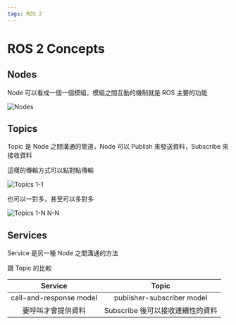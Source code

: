 ```yaml
---
tags: ROS 2
---
```


# ROS 2 Concepts

## Nodes

Node 可以看成一個一個模組，模組之間互動的機制就是 ROS 主要的功能

![Nodes](https://index.ros.org/doc/ros2/_images/Nodes-TopicandService.gif)

## Topics

Topic 是 Node 之間溝通的管道，Node 可以 Publish 來發送資料，Subscribe 來接收資料

這樣的傳輸方式可以點對點傳輸

![Topics 1-1](https://index.ros.org/doc/ros2/_images/Topic-SinglePublisherandSingleSubscriber.gif)

也可以一對多，甚至可以多對多

![Topics 1-N N-N](https://index.ros.org/doc/ros2/_images/Topic-MultiplePublisherandMultipleSubscriber.gif)

## Services

Service 是另一種 Node 之間溝通的方法

跟 Topic 的比較

|         Service         |              Topic               |
|:-----------------------:|:--------------------------------:|
| call-and-response model |    publisher-subscriber model    |
|   要呼叫才會提供資料       | Subscribe 後可以接收連續性的資料 |

